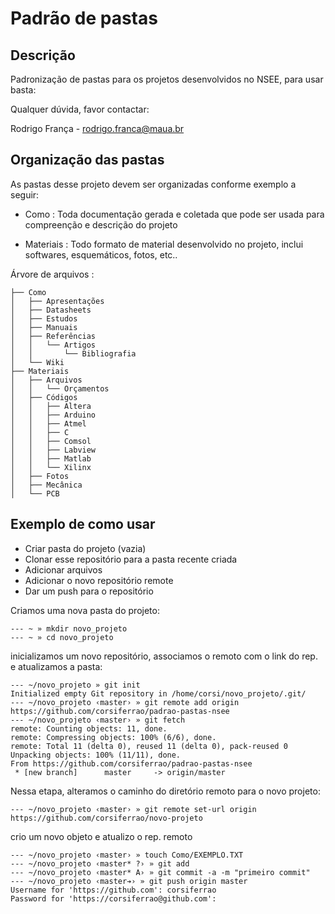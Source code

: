 # Padrão de pastas

## Descrição
Padronização de pastas para os projetos desenvolvidos no NSEE, para usar basta:

Qualquer dúvida, favor contactar:

Rodrigo França - rodrigo.franca@maua.br

## Organização das pastas

As pastas desse projeto devem ser organizadas conforme exemplo a seguir:

- Como : Toda documentação gerada e coletada que pode ser usada para compreenção e descrição do projeto

- Materiais : Todo formato de material desenvolvido no projeto, inclui softwares, esquemáticos, fotos, etc..

Árvore de arquivos :
```
├── Como
│   ├── Apresentações
│   ├── Datasheets
│   ├── Estudos
│   ├── Manuais
│   ├── Referências
│   │   └── Artigos
│   │       └── Bibliografia
│   └── Wiki
├── Materiais
│   ├── Arquivos
│   │   └── Orçamentos
│   ├── Códigos
│   │   ├── Altera
│   │   ├── Arduino
│   │   ├── Atmel
│   │   ├── C
│   │   ├── Comsol
│   │   ├── Labview
│   │   ├── Matlab
│   │   └── Xilinx
│   ├── Fotos
│   ├── Mecânica
│   └── PCB

```

## Exemplo de como usar

- Criar pasta do projeto (vazia)
- Clonar esse repositório para a pasta recente criada
- Adicionar arquivos 
- Adicionar o novo repositório remote
- Dar um push para o repositório

Criamos uma nova pasta do projeto:

```
--- ~ » mkdir novo_projeto
--- ~ » cd novo_projeto 
```

inicializamos um novo repositório, associamos o remoto com o link do rep. e atualizamos a pasta:

```
--- ~/novo_projeto » git init
Initialized empty Git repository in /home/corsi/novo_projeto/.git/
--- ~/novo_projeto ‹master› » git remote add origin https://github.com/corsiferrao/padrao-pastas-nsee
--- ~/novo_projeto ‹master› » git fetch
remote: Counting objects: 11, done.
remote: Compressing objects: 100% (6/6), done.
remote: Total 11 (delta 0), reused 11 (delta 0), pack-reused 0
Unpacking objects: 100% (11/11), done.
From https://github.com/corsiferrao/padrao-pastas-nsee
 * [new branch]      master     -> origin/master
```

Nessa etapa, alteramos o caminho do diretório remoto para o novo projeto:

```
--- ~/novo_projeto ‹master› » git remote set-url origin https://github.com/corsiferrao/novo-projeto
```

crio um novo objeto e atualizo o rep. remoto

```
--- ~/novo_projeto ‹master› » touch Como/EXEMPLO.TXT
--- ~/novo_projeto ‹master* ?› » git add 
--- ~/novo_projeto ‹master* A› » git commit -a -m "primeiro commit"
--- ~/novo_projeto ‹master➔› » git push origin master 
Username for 'https://github.com': corsiferrao
Password for 'https://corsiferrao@github.com': 
```

